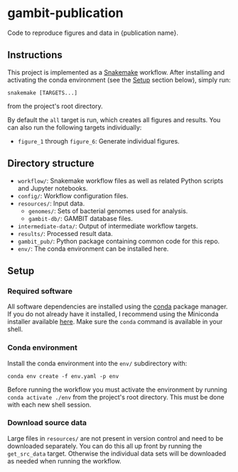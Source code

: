 # gambit-publication

Code to reproduce figures and data in {publication name}.


## Instructions

This project is implemented as a [Snakemake](https://snakemake.github.io/) workflow. After
installing and activating the conda environment (see the [Setup](#setup) section below), simply run:

```
snakemake [TARGETS...]
```

from the project's root directory.

By default the `all` target is run, which creates all figures and results. You can also run the
following targets individually:

* `figure_1` through `figure_6`: Generate individual figures.


## Directory structure

* `workflow/`: Snakemake workflow files as well as related Python scripts and Jupyter notebooks.
* `config/`: Workflow configuration files.
* `resources/`: Input data.
  * `genomes/`: Sets of bacterial genomes used for analysis.
  * `gambit-db/`: GAMBIT database files.
* `intermediate-data/`: Output of intermediate workflow targets.
* `results/`: Processed result data.
* `gambit_pub/`: Python package containing common code for this repo.
* `env/`: The conda environment can be installed here.


## Setup

### Required software

All software dependencies are installed using the [conda](https://docs.conda.io) package manager.
If you do not already have it installed, I recommend using the Miniconda installer available
[here](https://docs.conda.io/en/latest/miniconda.html). Make sure the `conda` command is available
in your shell.


### Conda environment

Install the conda environment into the `env/` subdirectory with:

```
conda env create -f env.yaml -p env
```

Before running the workflow you must activate the environment by running `conda activate ./env`
from the project's root directory. This must be done with each new shell session.


### Download source data

Large files in `resources/` are not present in version control and need to be downloaded separately.
You can do this all up front by running the `get_src_data` target. Otherwise the individual data
sets will be downloaded as needed when running the workflow.

